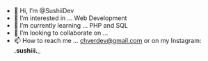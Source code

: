 - 👋 Hi, I’m @SushiiDev
- 👀 I’m interested in ... Web Development
- 🌱 I’m currently learning ... PHP and SQL
- 💞️ I’m looking to collaborate on ...
- 📫 How to reach me ... chverdev@gmail.com or on my Instagram: __.sushiii.___

<!---
SushiiDev/SushiiDev is a ✨ special ✨ repository because its `README.md` (this file) appears on your GitHub profile.
You can click the Preview link to take a look at your changes.
--->
